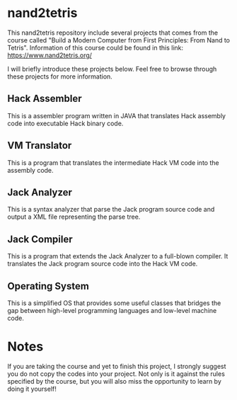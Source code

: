 # nand2tetris
This nand2tetris repository include several projects that comes from the course 
called "Build a Modern Computer from First Principles: From Nand to Tetris".
Information of this course could be found in this link:
https://www.nand2tetris.org/

I will briefly introduce these projects below. Feel free to browse through these projects for more information.

## Hack Assembler
This is a assembler program written in JAVA that translates Hack assembly code into executable Hack binary code.

## VM Translator
This is a program that translates the intermediate Hack VM code into the assembly code. 

## Jack Analyzer
This is a syntax analyzer that parse the Jack program source code and output a XML file representing the parse tree.

## Jack Compiler
This is a program that extends the Jack Analyzer to a full-blown compiler.
It translates the Jack program source code into the Hack VM code. 

## Operating System
This is a simplified OS that provides some useful classes that bridges the gap between high-level programming languages and low-level machine code.

# Notes
If you are taking the course and yet to finish this project, I strongly suggest
you do not copy the codes into your project.
Not only is it against the rules specified by the course, but you will also miss the opportunity
to learn by doing it yourself!
